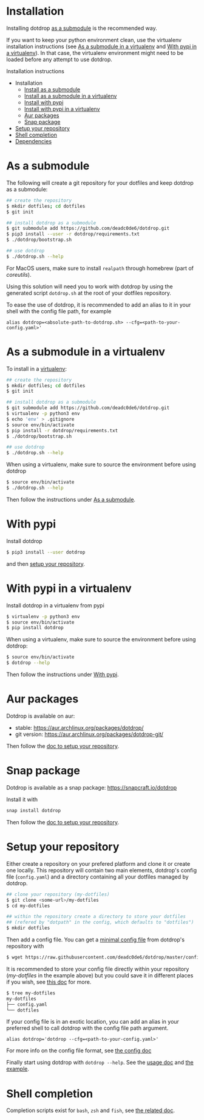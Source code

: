 # Installation

Installing dotdrop [as a submodule](#as-a-submodule) is the recommended way.

If you want to keep your python environment clean, use the virtualenv installation instructions
(see [As a submodule in a virtualenv](#as-a-submodule-in-a-virtualenv) and
[With pypi in a virtualenv](#with-pypi-in-a-virtualenv)).
In that case, the virtualenv environment might need to be loaded before any attempt to use dotdrop.

Installation instructions

* Installation
    * [Install as a submodule](#as-a-submodule)
    * [Install as a submodule in a virtualenv](#as-a-submodule-in-a-virtualenv)
    * [Install with pypi](#with-pypi)
    * [Install with pypi in a virtualenv](#with-pypi-in-a-virtualenv)
    * [Aur packages](#aur-packages)
    * [Snap package](#snap-package)
* [Setup your repository](#setup-your-repository)
* [Shell completion](#shell-completion)
* [Dependencies](dependencies)

# As a submodule

The following will create a git repository for your dotfiles and
keep dotdrop as a submodule:
```bash
## create the repository
$ mkdir dotfiles; cd dotfiles
$ git init

## install dotdrop as a submodule
$ git submodule add https://github.com/deadc0de6/dotdrop.git
$ pip3 install --user -r dotdrop/requirements.txt
$ ./dotdrop/bootstrap.sh

## use dotdrop
$ ./dotdrop.sh --help
```

For MacOS users, make sure to install `realpath` through homebrew
(part of *coreutils*).

Using this solution will need you to work with dotdrop by
using the generated script `dotdrop.sh` at the root
of your dotfiles repository.

To ease the use of dotdrop, it is recommended to add an alias to it in your
shell with the config file path, for example
```
alias dotdrop=<absolute-path-to-dotdrop.sh> --cfg=<path-to-your-config.yaml>'
```

# As a submodule in a virtualenv

To install in a [virtualenv](https://virtualenv.pypa.io):
```bash
## create the repository
$ mkdir dotfiles; cd dotfiles
$ git init

## install dotdrop as a submodule
$ git submodule add https://github.com/deadc0de6/dotdrop.git
$ virtualenv -p python3 env
$ echo 'env' > .gitignore
$ source env/bin/activate
$ pip install -r dotdrop/requirements.txt
$ ./dotdrop/bootstrap.sh

## use dotdrop
$ ./dotdrop.sh --help
```

When using a virtualenv, make sure to source the environment before using dotdrop
```bash
$ source env/bin/activate
$ ./dotdrop.sh --help
```

Then follow the instructions under [As a submodule](#as-a-submodule).

# With pypi

Install dotdrop
```bash
$ pip3 install --user dotdrop
```

and then [setup your repository](#setup-your-repository).

# With pypi in a virtualenv

Install dotdrop in a virtualenv from pypi
```bash
$ virtualenv -p python3 env
$ source env/bin/activate
$ pip install dotdrop
```

When using a virtualenv, make sure to source the environment
before using dotdrop:
```bash
$ source env/bin/activate
$ dotdrop --help
```

Then follow the instructions under [With pypi](#with-pypi).

# Aur packages

Dotdrop is available on aur:
* stable: https://aur.archlinux.org/packages/dotdrop/
* git version: https://aur.archlinux.org/packages/dotdrop-git/

Then follow the [doc to setup your repository](#setup-your-repository).

# Snap package

Dotdrop is available as a snap package: <https://snapcraft.io/dotdrop>

Install it with
```bash
snap install dotdrop
```

Then follow the [doc to setup your repository](#setup-your-repository).

# Setup your repository

Either create a repository on your prefered platform and clone it or create one locally.
This repository will contain two main elements, dotdrop's config file (`config.yaml`)
and a directory containing all your dotfiles managed by dotdrop.
```bash
## clone your repository (my-dotfiles)
$ git clone <some-url>/my-dotfiles
$ cd my-dotfiles

## within the repository create a directory to store your dotfiles
## (refered by "dotpath" in the config, which defaults to "dotfiles")
$ mkdir dotfiles
```

Then add a config file. You can get a
[minimal config file](https://github.com/deadc0de6/dotdrop/blob/master/config.yaml)
from dotdrop's repository with
```bash
$ wget https://raw.githubusercontent.com/deadc0de6/dotdrop/master/config.yaml
```
It is recommended to store your config file directly within your repository
(*my-dotfiles* in the example above) but you could save it in different places if you wish,
see [this doc](https://github.com/deadc0de6/dotdrop/wiki/config#location) for more.

```bash
$ tree my-dotfiles
my-dotfiles
├── config.yaml
└── dotfiles
```

If your config file is in an exotic location, you can add an alias
in your preferred shell to call dotdrop with the config file path argument.
```
alias dotdrop='dotdrop --cfg=<path-to-your-config.yaml>'
```

For more info on the config file format, see [the config doc](https://github.com/deadc0de6/dotdrop/wiki/config)

Finally start using dotdrop with `dotdrop --help`. See the [usage doc](https://github.com/deadc0de6/dotdrop/wiki/usage) and [the example](https://github.com/deadc0de6/dotdrop/blob/master/README.md#getting-started).

# Shell completion

Completion scripts exist for `bash`, `zsh` and `fish`, see [the related doc](completion/README.md).
